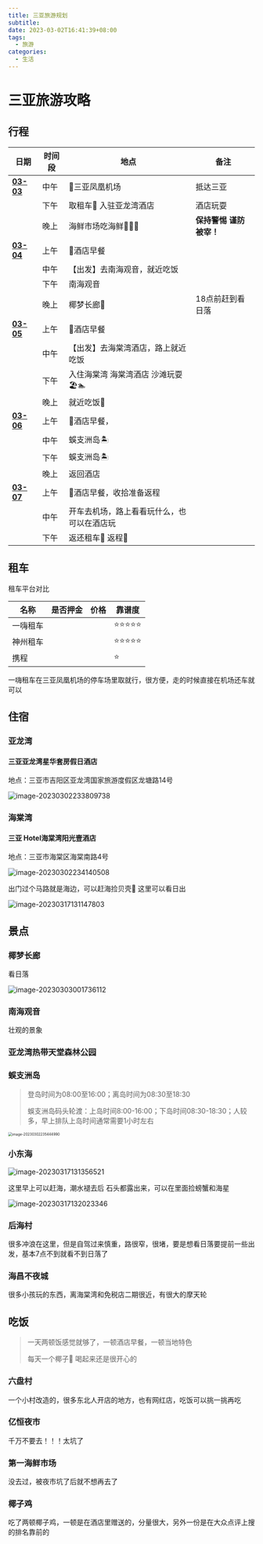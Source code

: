 ```yaml
---
title: 三亚旅游规划
subtitle:
date: 2023-03-02T16:41:39+08:00
tags:
  - 旅游
categories:
  - 生活
---
```


<!--more-->

# 三亚旅游攻略

## 行程

| 日期             | 时间段 | 地点                                       | 备注                    |
| ---------------- | ------ | ------------------------------------------ | ----------------------- |
| <u>**03-03**</u> | 中午   | 🛬三亚凤凰机场                              | 抵达三亚                |
|                  | 下午   | 取租车🚗 入驻亚龙湾酒店                     | 酒店玩耍                |
|                  | 晚上   | 海鲜市场吃海鲜🦈🦐🦀                          | **保持警惕 谨防被宰！** |
| <u>**03-04**</u> | 上午   | 🍜酒店早餐                                  |                         |
|                  | 中午   | 【出发】去南海观音，就近吃饭               |                         |
|                  | 下午   | 南海观音                                   |                         |
|                  | 晚上   | 椰梦长廊🌅                                  | 18点前赶到看日落        |
| **<u>03-05</u>** | 上午   | 🍜酒店早餐                                  |                         |
|                  | 中午   | 【出发】去海棠湾酒店，路上就近吃饭         |                         |
|                  | 下午   | 入住海棠湾 海棠湾酒店 沙滩玩耍🏖🏊           |                         |
|                  | 晚上   | 就近吃饭🥘                                  |                         |
| <u>**03-06**</u> | 上午   | 🍜酒店早餐，                                |                         |
|                  | 中午   | 蜈支洲岛🏝                                  |                         |
|                  | 下午   | 蜈支洲岛🏝                                  |                         |
|                  | 晚上   | 返回酒店                                   |                         |
| <u>**03-07**</u> | 上午   | 🍜酒店早餐，收拾准备返程                    |                         |
|                  | 中午   | 开车去机场，路上看看玩什么，也可以在酒店玩 |                         |
|                  | 下午   | 返还租车🚗   返程🛫                          |                         |



## 租车

租车平台对比

| 名称     | 是否押金 | 价格 | 靠谱度 |
| -------- | -------- | ---- | ------ |
| 一嗨租车 |          |      | ⭐️⭐️⭐️⭐️⭐️  |
| 神州租车 |          |      | ⭐️⭐️⭐️⭐️⭐️  |
| 携程     |          |      | ⭐️      |

一嗨租车在三亚凤凰机场的停车场里取就行，很方便，走的时候直接在机场还车就可以

## 住宿

### 亚龙湾

#### 三亚亚龙湾星华套房假日酒店

地点：三亚市吉阳区亚龙湾国家旅游度假区龙塘路14号

![image-20230302233809738](index.assets/image-20230302233809738.png)



### 海棠湾

#### 三亚 Hotel海棠湾阳光壹酒店

地点：三亚市海棠区海棠南路4号

![image-20230302234140508](index.assets/image-20230302234140508.png)

出门过个马路就是海边，可以赶海捡贝壳🐚 这里可以看日出

![image-20230317131147803](index.assets/image-20230317131147803.png)

## 景点

### 椰梦长廊

看日落

![image-20230303001736112](index.assets/image-20230303001736112.png)

### 南海观音

壮观的景象



### 亚龙湾热带天堂森林公园



### 蜈支洲岛

> 登岛时间为08:00至16:00；离岛时间为08:30至18:30
>
> 蜈支洲岛码头轮渡：上岛时间8:00-16:00；下岛时间08:30-18:30；人较多，早上排队上岛时间通常需要1小时左右

<img src="index.assets/image-20230302235444990.png" alt="image-20230302235444990" style="zoom:50%;" />

### 小东海

![image-20230317131356521](index.assets/image-20230317131356521.png)

这里早上可以赶海，潮水褪去后 石头都露出来，可以在里面捡螃蟹和海星

![image-20230317132023346](index.assets/image-20230317132023346.png)

### 后海村

很多冲浪在这里，但是自驾过来慎重，路很窄，很堵，要是想看日落要提前一些出发，基本7点不到就看不到日落了



### 海昌不夜城

很多小孩玩的东西，离海棠湾和免税店二期很近，有很大的摩天轮

## 吃饭

> 一天两顿饭感觉就够了，一顿酒店早餐，一顿当地特色
>
> 每天一个椰子🥥 喝起来还是很开心的

### 六盘村

一个小村改造的，很多东北人开店的地方，也有网红店，吃饭可以挑一挑再吃

### 亿恒夜市

千万不要去！！！太坑了

### 第一海鲜市场

没去过，被夜市坑了后就不想再去了

### 椰子鸡

吃了两顿椰子鸡，一顿是在酒店里赠送的，分量很大，另外一份是在大众点评上搜的排名靠前的

